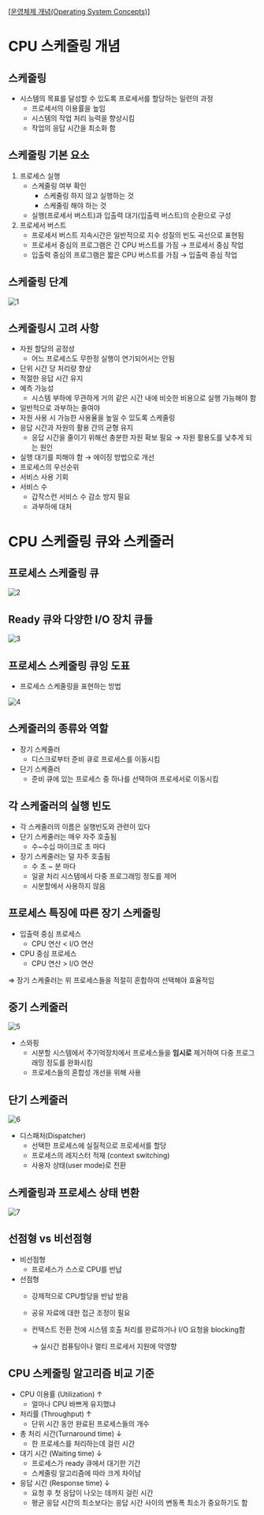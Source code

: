 [[운영체제 개념(Operating System Concepts)]](https://youtube.com/playlist?list=PLV1ll5ct6GtzIovBUtBb6MXhxqwvKLKRj&si=_qSKQNqyplQgI4f4)

# CPU 스케줄링 개념

## 스케줄링

- 시스템의 목표를 달성할 수 있도록 프로세서를 할당하는 일련의 과정
    - 프로세서의 이용률을 높임
    - 시스템의 작업 처리 능력을 향상시킴
    - 작업의 응답 시간을 최소화 함

## 스케줄링 기본 요소

1. 프로세스 실행
    - 스케줄링 여부 확인
        - 스케줄링 하지 않고 실행하는 것
        - 스케줄링 해야 하는 것
    - 실행(프로세서 버스트)과 입출력 대기(입출력 버스트)의 순환으로 구성
2. 프로세서 버스트
    - 프로세서 버스트 지속시간은 일반적으로 지수 성질의 빈도 곡선으로 표현됨
    - 프로세서 중심의 프로그램은 긴 CPU 버스트를 가짐 → 프로세서 중심 작업
    - 입출력 중심의 프로그램은 짧은 CPU 버스트를 가짐 → 입출력 중심 작업

## 스케줄링 단계

![1](./imagefile/day05-1.png)

## 스케줄링시 고려 사항

- 자원 할당의 공정성
    - 어느 프로세스도 무한정 실행이 연기되어서는 안됨
- 단위 시간 당 처리량 향상
- 적절한 응답 시간 유지
- 예측 가능성
    - 시스템 부하에 무관하게 거의 같은 시간 내에 비슷한 비용으로 실행 가능해야 함
- 일반적으로 과부하는 줄여야
- 자원 사용 시 가능한 사용율을 높일 수 있도록 스케줄링
- 응답 시간과 자원의 활용 간의 균형 유지
    - 응답 시간을 줄이기 위해선 충분한 자원 확보 필요 → 자원 활용도를 낮추게 되는 원인
- 실행 대기를 피해야 함 → 에이징 방법으로 개선
- 프로세스의 우선순위
- 서비스 사용 기회
- 서비스 수
    - 갑작스런 서비스 수 감소 방지 필요
    - 과부하에 대처

# CPU 스케줄링 큐와 스케줄러

## 프로세스 스케줄링 큐

![2](./imagefile/day05-2.png)

## Ready 큐와 다양한 I/O 장치 큐들

![3](./imagefile/day05-3.png)

## 프로세스 스케줄링 큐잉 도표

- 프로세스 스케줄링을 표현하는 방법

![4](./imagefile/day05-4.png)

## 스케줄러의 종류와 역할

- 장기 스케줄러
    - 디스크로부터 준비 큐로 프로세스를 이동시킴
- 단기 스케줄러
    - 준비 큐에 있는 프로세스 중 하나를 선택하여 프로세서로 이동시킴
    

## 각 스케줄러의 실행 빈도

- 각 스케줄러의 이름은 실행빈도와 관련이 있다
- 단기 스케줄러는 매우 자주 호출됨
    - 수~수십 마이크로 초 마다
- 장기 스케줄러는 덜 자주 호출됨
    - 수 초 ~ 분 마다
    - 일괄 처리 시스템에서 다중 프로그래밍 정도를 제어
    - 시분할에서 사용하지 않음

## 프로세스 특징에 따른 장기 스케줄링

- 입출력 중심 프로세스
    - CPU 연산 < I/O 연산
- CPU 중심 프로세스
    - CPU 연산 > I/O 연산

⇒ 장기 스케줄러는 위 프로세스들을 적절히 혼합하여 선택해야 효율적임

## 중기 스케줄러

![5](./imagefile/day05-5.png)

- 스와핑
    - 시분할 시스템에서 주기억장치에서 프로세스들을 **임시로** 제거하여 다중 프로그래밍 정도를 완화시킴
    - 프로세스들의 혼합성 개선을 위해 사용

## 단기 스케줄러

![6](./imagefile/day05-6.png)

- 디스패처(Dispatcher)
    - 선택한 프로세스에 실질적으로 프로세서를 할당
    - 프로세스의 레지스터 적재 (context switching)
    - 사용자 상태(user mode)로 전환

## 스케줄링과 프로세스 상태 변환

![7](./imagefile/day05-7.png)

## 선점형 vs 비선점형

- 비선점형
    - 프로세스가 스스로 CPU를 반납
- 선점형
    - 강제적으로 CPU할당을 반납 받음
    - 공유 자료에 대한 접근 조정이 필요
    - 컨텍스트 전환 전에 시스템 호출 처리를 완료하거나 I/O 요청을 blocking함
        
        → 실시간 컴퓨팅이나 멀티 프로세서 지원에 악영향
        

## CPU 스케줄링 알고리즘 비교 기준

- CPU 이용률 (Utilization) ↑
    - 얼마나  CPU 바쁘게 유지했냐
- 처리률 (Throughput) ↑
    - 단위 시간 동안 완료된 프로세스들의 개수
- 총 처리 시간(Turnaround time) ↓
    - 한 프로세스를 처리하는데 걸린 시간
- 대기 시간 (Waiting time) ↓
    - 프로세스가 ready 큐에서 대기한 기간
    - 스케줄링 알고리즘에 따라 크게 차이남
- 응답 시간 (Response time) ↓
    - 요청 후 첫 응답이 나오는 데까지 걸린 시간
    - 평균 응답 시간의 최소보다는 응답 시간 사이의 변동폭 최소가 중요하기도 함

